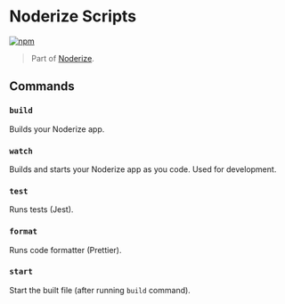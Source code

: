 <p align="center">
    <h1>Noderize Scripts</h1>
    <a href="https://www.npmjs.com/package/noderize-scripts"><img src="https://img.shields.io/npm/v/noderize-scripts.svg" alt="npm"></a>
</p>

> Part of [Noderize](https://github.com/Cretezy/noderize).

## Commands

### `build`

Builds your Noderize app.

### `watch`

Builds and starts your Noderize app as you code. Used for development.

### `test`

Runs tests (Jest).

### `format`

Runs code formatter (Prettier).

### `start`

Start the built file (after running `build` command).